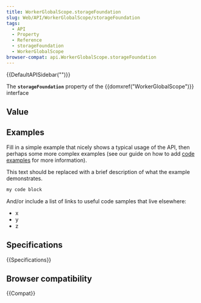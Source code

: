 ```yaml
---
title: WorkerGlobalScope.storageFoundation
slug: Web/API/WorkerGlobalScope/storageFoundation
tags:
  - API
  - Property
  - Reference
  - storageFoundation
  - WorkerGlobalScope
browser-compat: api.WorkerGlobalScope.storageFoundation
---
```

{{DefaultAPISidebar("")}}

The **`storageFoundation`** property of the {{domxref("WorkerGlobalScope")}} interface 

## Value



## Examples

Fill in a simple example that nicely shows a typical usage of the API, then perhaps some more complex examples (see our guide on how to add [code examples](/en-US/docs/MDN/Contribute/Structures/Code_examples) for more information).

This text should be replaced with a brief description of what the example demonstrates.

```js
my code block
```

And/or include a list of links to useful code samples that live elsewhere:

*   x
*   y
*   z

## Specifications

{{Specifications}}

## Browser compatibility

{{Compat}}


